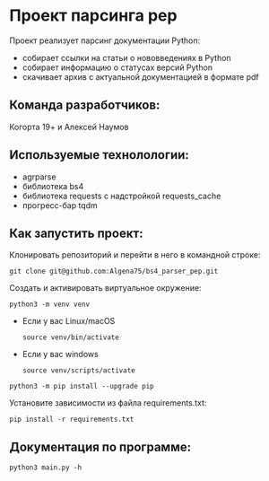 # Проект парсинга pep
Проект реализует парсинг документации Python:
* собирает ссылки на статьи о нововведениях в Python
* собирает информацию о статусах версий Python
* скачивает архив с актуальной документацией в формате pdf
## Команда разработчиков:
Когорта 19+ и
Алексей Наумов
## Используемые технолологии:
- agrparse
- библиотека bs4
- библиотека requests с надстройкой requests_cache
- прогресс-бар tqdm
## Как запустить проект:
Клонировать репозиторий и перейти в него в командной строке:
```
git clone git@github.com:Algena75/bs4_parser_pep.git
```

Cоздать и активировать виртуальное окружение:
```
python3 -m venv venv
```
* Если у вас Linux/macOS
    ```
    source venv/bin/activate
    ```
* Если у вас windows
    ```
    source venv/scripts/activate
    ```
```
python3 -m pip install --upgrade pip
```
Установите зависимости из файла requirements.txt:

```
pip install -r requirements.txt
```
## Документация по программе:
```
python3 main.py -h
```
